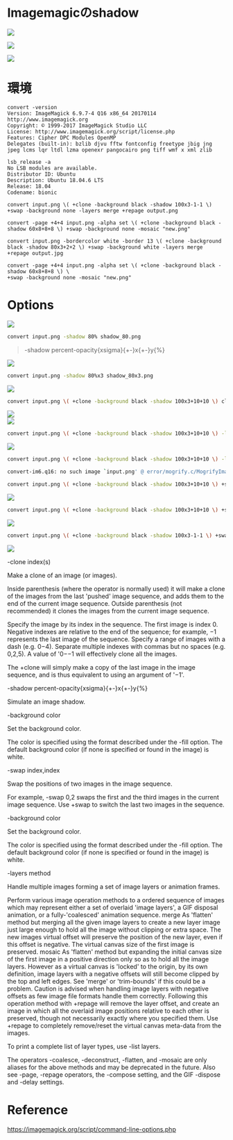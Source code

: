# Imagemagicのshadow
![](https://raw.githubusercontent.com/yKesamaru/merge.png)

![](https://raw.githubusercontent.com/yKesamaru/imagemagick_shadow/master/graph.png)

![](https://raw.githubusercontent.com/yKesamaru/imagemagick_shadow/master/last.png)  
  
# 環境

```bash:version
convert -version
Version: ImageMagick 6.9.7-4 Q16 x86_64 20170114 http://www.imagemagick.org
Copyright: © 1999-2017 ImageMagick Studio LLC
License: http://www.imagemagick.org/script/license.php
Features: Cipher DPC Modules OpenMP 
Delegates (built-in): bzlib djvu fftw fontconfig freetype jbig jng jpeg lcms lqr ltdl lzma openexr pangocairo png tiff wmf x xml zlib

lsb_release -a
No LSB modules are available.
Distributor ID: Ubuntu
Description: Ubuntu 18.04.6 LTS
Release: 18.04
Codename: bionic
```

```bash:-shadow
convert input.png \( +clone -background black -shadow 100x3-1-1 \) +swap -background none -layers merge +repage output.png
```

```bash:other
convert -page +4+4 input.png -alpha set \( +clone -background black -shadow 60x8+8+8 \) +swap -background none -mosaic "new.png"

convert input.png -bordercolor white -border 13 \( +clone -background black -shadow 80x3+2+2 \) +swap -background white -layers merge +repage output.jpg

convert -page +4+4 input.png -alpha set \( +clone -background black -shadow 60x8+8+8 \) \
+swap -background none -mosaic "new.png"
```

# Options

![](https://raw.githubusercontent.com/yKesamaru/imagemagick_shadow/master/input.png)  
  
```bash
convert input.png -shadow 80% shadow_80.png
```

> -shadow percent-opacity{xsigma}{+-}x{+-}y{%}  

![](https://raw.githubusercontent.com/yKesamaru/imagemagick_shadow/master/shadow_80_screen_capture.png)  
  
```bash
convert input.png -shadow 80%x3 shadow_80x3.png
```

![](https://raw.githubusercontent.com/yKesamaru/imagemagick_shadow/master/shadow_80x3_screen_capture.png)  

```bash
convert input.png \( +clone -background black -shadow 100x3+10+10 \) clone.png
```

![](https://raw.githubusercontent.com/yKesamaru/imagemagick_shadow/master/clone-0.png)  
![](https://raw.githubusercontent.com/yKesamaru/imagemagick_shadow/master/clone-1.png)  

```bash
convert input.png \( +clone -background black -shadow 100x3+10+10 \) -layers merge +repage merge.png
```

![](https://raw.githubusercontent.com/yKesamaru/imagemagick_shadow/master/merge.png)  

```bash
convert input.png \( +clone -background black -shadow 100x3+10+10 \) -layers merge +repage +swap swap.png
```

```bash
convert-im6.q16: no such image `input.png' @ error/mogrify.c/MogrifyImageList/8787.
```

```bash
convert input.png \( +clone -background black -shadow 100x3+10+10 \) +swap -layers merge +repage swap.png
```

![](https://raw.githubusercontent.com/yKesamaru/imagemagick_shadow/master/swap.png)  

```bash
convert input.png \( +clone -background black -shadow 100x3+10+10 \) +swap -background none -layers merge +repage bg_none.png
```

![](https://raw.githubusercontent.com/yKesamaru/imagemagick_shadow/master/bg_none.png)

```bash
convert input.png \( +clone -background black -shadow 100x3-1-1 \) +swap -background none -layers merge +repage last.png
```

![](https://raw.githubusercontent.com/yKesamaru/imagemagick_shadow/master/last.png)

-clone index(s)

Make a clone of an image (or images).

Inside parenthesis (where the operator is normally used) it will make a clone of the images from the last 'pushed' image sequence, and adds them to the end of the current image sequence. Outside parenthesis (not recommended) it clones the images from the current image sequence.

Specify the image by its index in the sequence. The first image is index 0. Negative indexes are relative to the end of the sequence; for example, −1 represents the last image of the sequence. Specify a range of images with a dash (e.g. 0−4). Separate multiple indexes with commas but no spaces (e.g. 0,2,5). A value of '0−−1 will effectively clone all the images.

The +clone will simply make a copy of the last image in the image sequence, and is thus equivalent to using an argument of '−1'.

-shadow percent-opacity{xsigma}{+-}x{+-}y{%}

Simulate an image shadow.

-background color

Set the background color.

The color is specified using the format described under the -fill option. The default background color (if none is specified or found in the image) is white.

-swap index,index

Swap the positions of two images in the image sequence.

For example, -swap 0,2 swaps the first and the third images in the current image sequence. Use +swap to switch the last two images in the sequence.

-background color

Set the background color.

The color is specified using the format described under the -fill option. The default background color (if none is specified or found in the image) is white.

-layers method

Handle multiple images forming a set of image layers or animation frames.

Perform various image operation methods to a ordered sequence of images which may represent either a set of overlaid 'image layers', a GIF disposal animation, or a fully-'coalesced' animation sequence.
merge  As 'flatten' method but merging all the given image layers to create a new layer image just large enough to hold all the image without clipping or extra space. The new images virtual offset will preserve the position of the new layer, even if this offset is negative. The virtual canvas size of the first image is preserved.
mosaic  As 'flatten' method but expanding the initial canvas size of the first image in a positive direction only so as to hold all the image layers. However as a virtual canvas is 'locked' to the origin, by its own definition, image layers with a negative offsets will still become clipped by the top and left edges. See 'merge' or 'trim-bounds' if this could be a problem.
Caution is advised when handling image layers with negative offsets as few image file formats handle them correctly. Following this operation method with +repage will remove the layer offset, and create an image in which all the overlaid image positions relative to each other is preserved, though not necessarily exactly where you specified them.
Use +repage to completely remove/reset the virtual canvas meta-data from the images.

To print a complete list of layer types, use -list layers.

The operators -coalesce, -deconstruct, -flatten, and -mosaic are only aliases for the above methods and may be deprecated in the future. Also see -page, -repage operators, the -compose setting, and the GIF -dispose and -delay settings.

# Reference

<https://imagemagick.org/script/command-line-options.php>

